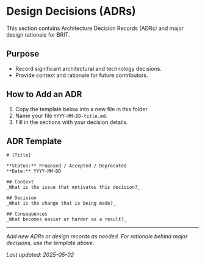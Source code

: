 # Design Decisions (ADRs)

This section contains Architecture Decision Records (ADRs) and major design rationale for BRIT.

## Purpose
- Record significant architectural and technology decisions.
- Provide context and rationale for future contributors.

## How to Add an ADR
1. Copy the template below into a new file in this folder.
2. Name your file `YYYY-MM-DD-title.md`.
3. Fill in the sections with your decision details.

## ADR Template
```
# [Title]

**Status:** Proposed / Accepted / Deprecated
**Date:** YYYY-MM-DD

## Context
_What is the issue that motivates this decision?_

## Decision
_What is the change that is being made?_

## Consequences
_What becomes easier or harder as a result?_
```

---

*Add new ADRs or design records as needed. For rationale behind major decisions, use the template above.*

_Last updated: 2025-05-02_
